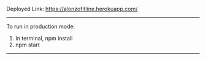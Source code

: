 Deployed Link: https://alonzofitline.herokuapp.com/

--------

To run in production mode:

1. In terminal, npm install
2. npm start


--------

